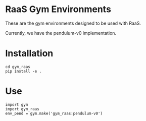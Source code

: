 # RaaS Gym Environments
These are the gym environments designed to be used with RaaS.

Currently, we have the pendulum-v0 implementation.

# Installation
```
cd gym_raas
pip install -e .
```

# Use

```
import gym
import gym_raas
env_pend = gym.make('gym_raas:pendulum-v0')
```

